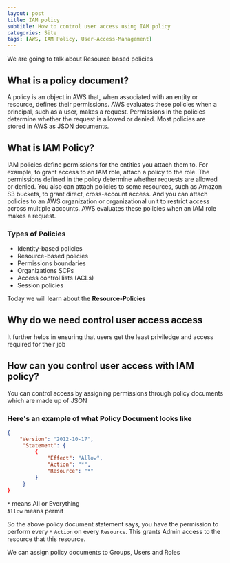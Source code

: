 ```yaml
---
layout: post
title: IAM policy
subtitle: How to control user access using IAM policy
categories: Site
tags: [AWS, IAM Policy, User-Access-Management]
---
```


We are going to talk about Resource based policies
 

## What is a policy document? 

A policy is an object in AWS that, when associated with an entity or resource, defines their permissions. AWS evaluates these policies when a principal, such as a user, makes a request. Permissions in the policies determine whether the request is allowed or denied. Most policies are stored in AWS as JSON documents.

## What is IAM Policy?

IAM policies define permissions for the entities you attach them to. For example, to grant access to an IAM role, attach a policy to the role. The permissions defined in the policy determine whether requests are  allowed or denied. You also can attach policies to some resources, such as Amazon S3 buckets, to grant direct, cross-account access. And you can attach policies to an AWS organization or organizational unit to restrict access across multiple accounts. AWS evaluates these policies when an IAM role makes a request. 




### Types of Policies

-  Identity-based policies 
-  Resource-based policies
- Permissions boundaries  
- Organizations SCPs 
- Access control lists (ACLs)  
- Session policies


Today we will learn about the **Resource-Policies**
 


## Why do we need control user access access
It further helps in ensuring that users get the least priviledge and access required for their job


## How can you control user access with IAM policy?
You can control access by assigning permissions through policy documents which are made up of JSON

### Here's an example of what Policy Document looks like
```json
{
    "Version": "2012-10-17",
     "Statement": {
         {
             "Effect": "Allow",
             "Action": "*",
             "Resource": "*"
         }
     }
}
``` 
`*` means All or Everything <br/>
`Allow` means permit

So  the above policy document statement says, you have the permission to perform every `*`  `Action` on  every `Resource`. This grants Admin access to the resource that this resource.

We can assign policy documents to Groups, Users and Roles

